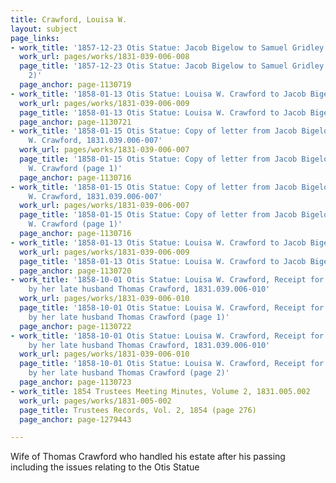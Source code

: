 ```yaml
---
title: Crawford, Louisa W.
layout: subject
page_links:
- work_title: '1857-12-23 Otis Statue: Jacob Bigelow to Samuel Gridley Howe, 1831.039.006-008'
  work_url: pages/works/1831-039-006-008
  page_title: '1857-12-23 Otis Statue: Jacob Bigelow to Samuel Gridley Howe (page
    2)'
  page_anchor: page-1130719
- work_title: '1858-01-13 Otis Statue: Louisa W. Crawford to Jacob Bigelow, 1831.039.006-009'
  work_url: pages/works/1831-039-006-009
  page_title: '1858-01-13 Otis Statue: Louisa W. Crawford to Jacob Bigelow (page 2)'
  page_anchor: page-1130721
- work_title: '1858-01-15 Otis Statue: Copy of letter from Jacob Bigelow to Louisa
    W. Crawford, 1831.039.006-007'
  work_url: pages/works/1831-039-006-007
  page_title: '1858-01-15 Otis Statue: Copy of letter from Jacob Bigelow to Louisa
    W. Crawford (page 1)'
  page_anchor: page-1130716
- work_title: '1858-01-15 Otis Statue: Copy of letter from Jacob Bigelow to Louisa
    W. Crawford, 1831.039.006-007'
  work_url: pages/works/1831-039-006-007
  page_title: '1858-01-15 Otis Statue: Copy of letter from Jacob Bigelow to Louisa
    W. Crawford (page 1)'
  page_anchor: page-1130716
- work_title: '1858-01-13 Otis Statue: Louisa W. Crawford to Jacob Bigelow, 1831.039.006-009'
  work_url: pages/works/1831-039-006-009
  page_title: '1858-01-13 Otis Statue: Louisa W. Crawford to Jacob Bigelow (page 1)'
  page_anchor: page-1130720
- work_title: '1858-10-01 Otis Statue: Louisa W. Crawford, Receipt for the Statue
    by her late husband Thomas Crawford, 1831.039.006-010'
  work_url: pages/works/1831-039-006-010
  page_title: '1858-10-01 Otis Statue: Louisa W. Crawford, Receipt for the Statue
    by her late husband Thomas Crawford (page 1)'
  page_anchor: page-1130722
- work_title: '1858-10-01 Otis Statue: Louisa W. Crawford, Receipt for the Statue
    by her late husband Thomas Crawford, 1831.039.006-010'
  work_url: pages/works/1831-039-006-010
  page_title: '1858-10-01 Otis Statue: Louisa W. Crawford, Receipt for the Statue
    by her late husband Thomas Crawford (page 2)'
  page_anchor: page-1130723
- work_title: 1854 Trustees Meeting Minutes, Volume 2, 1831.005.002
  work_url: pages/works/1831-005-002
  page_title: Trustees Records, Vol. 2, 1854 (page 276)
  page_anchor: page-1279443

---
```

<p>Wife of Thomas Crawford who handled his estate after his passing including the issues relating to the Otis Statue</p>